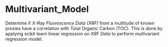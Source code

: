 # Multivariant_Model

Determine if *X-Ray Fluorescence Data (XRF)* from a multitude of known proxies have a correlation with Total Organic Carbon (TOC).
This is done by applying scikit learn linear regression on *XRF Data* to perform multivariant regression model.
